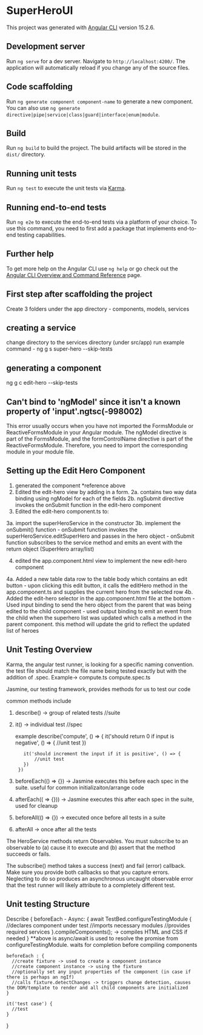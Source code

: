 # SuperHeroUI

This project was generated with [Angular CLI](https://github.com/angular/angular-cli) version 15.2.6.

## Development server

Run `ng serve` for a dev server. Navigate to `http://localhost:4200/`. The application will automatically reload if you change any of the source files.

## Code scaffolding

Run `ng generate component component-name` to generate a new component. You can also use `ng generate directive|pipe|service|class|guard|interface|enum|module`.

## Build

Run `ng build` to build the project. The build artifacts will be stored in the `dist/` directory.

## Running unit tests

Run `ng test` to execute the unit tests via [Karma](https://karma-runner.github.io).

## Running end-to-end tests

Run `ng e2e` to execute the end-to-end tests via a platform of your choice. To use this command, you need to first add a package that implements end-to-end testing capabilities.

## Further help

To get more help on the Angular CLI use `ng help` or go check out the [Angular CLI Overview and Command Reference](https://angular.io/cli) page.

## First step after scaffolding the project

Create 3 folders under the app directory - components, models, services

## creating a service

change directory to the services directory (under src/app)
run example command - ng g s super-hero --skip-tests

## generating a component

ng g c edit-hero --skip-tests

## Can't bind to 'ngModel' since it isn't a known property of 'input'.ngtsc(-998002)

This error usually occurs when you have not imported the FormsModule or ReactiveFormsModule in your Angular module. The ngModel directive is part of the FormsModule, and the formControlName directive is part of the ReactiveFormsModule. Therefore, you need to import the corresponding module in your module file.

## Setting up the Edit Hero Component
1. generated the component *reference above
2. Edited the edit-hero view by adding in a form. 
  2a. contains two way data binding using ngModel for each of the fields
  2b. ngSubmit directive invokes the onSubmit function in the edit-hero component 
3. Edited the edit-hero component.ts to: 

  3a. import the superHeroService in the constructor 
  3b. implement the onSubmit() function
    - onSubmit function invokes the superHeroService.editSuperHero and passes in the hero object
    - onSubmit function subscribes to the service method and emits an event with the return object (SuperHero array/list)

4. edited the app.component.html view to implement the new edit-hero component

  4a. Added a new table data row to the table body which contains an edit button
    - upon clicking this edit button, it calls the editHero method in the app.component.ts and supplies the current hero from the selected row
  4b. Added the edit-hero selector in the app.component.html file at the bottom
    - Used input binding to send the hero object from the parent that was being edited to the child component
    - used output binding to emit an event from the child when the superhero list was updated which calls a method in the parent component. this method will update the grid to reflect the updated list of heroes


## Unit Testing Overview

Karma, the angular test runner, is looking for a specific naming convention.
the test file should match the file name being tested exactly but with the addition of .spec.
  Example-> compute.ts
            compute.spec.ts

Jasmine, our testing framework, provides methods for us to test our code

  common methods include
  1. describe() -> group of related tests //suite
  2. it() -> individual test //spec

      example
          describe('compute', () => {
            it('should return 0 if input is negative', () => {
                //unit test
            })

            it('should increment the input if it is positive', () => {
                //unit test
            })
          })

  3. beforeEach(() => {}) -> Jasmine executes this before each spec in the suite. useful for common initializaiton/arrange code

  4. afterEach(( => {})) -> Jasmine executes this after each spec in the suite, used for cleanup

  5. beforeAll(() => {}) -> executed once before all tests in a suite

  6. afterAll -> once after all the tests

  The HeroService methods return Observables. You must subscribe to an observable to (a) cause it to execute and (b) assert that the method succeeds or fails.

  The subscribe() method takes a success (next) and fail (error) callback. Make sure you provide both callbacks so that you capture errors. Neglecting to do so produces an asynchronous uncaught observable error that the test runner will likely attribute to a completely different test.

## Unit testing Structure

  Describe {
    beforeEach - Async: {
      await TestBed.configureTestingModule {
        //declares component under test
        //imports necessary modules
        //provides required services
      }.compileComponents(); -> compiles HTML and CSS if needed
    }
    **above is async/await is used to resolve the promise from configureTestingModule. waits for completion before compiling components

    beforeEach : {
      //create fixture -> used to create a component instance
      //create component instance -> using the fixture
      //optionally set any input properties of the component (in case if there is perhaps an ngIf)
      //calls fixture.detectChanges -> triggers change detection, causes the DOM/template to render and all child components are initialized
    }

    it('test case') {
      //test
    }
  }